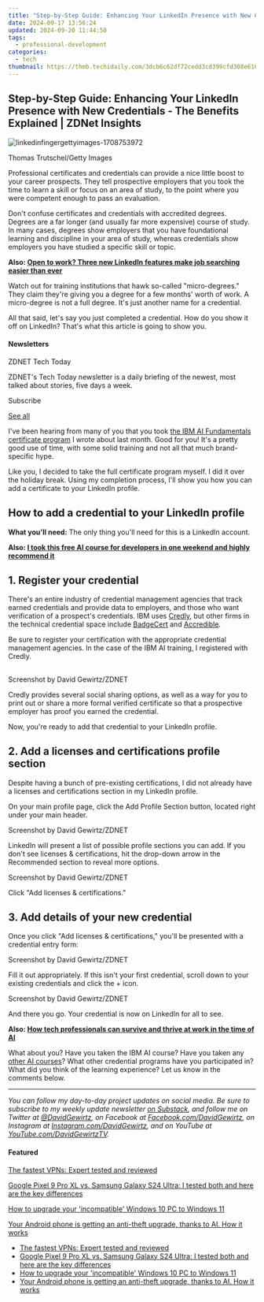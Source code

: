 ```yaml
---
title: "Step-by-Step Guide: Enhancing Your LinkedIn Presence with New Credentials - The Benefits Explained | ZDNet Insights"
date: 2024-09-17 13:56:24
updated: 2024-09-20 11:44:50
tags:
  - professional-development
categories:
  - tech
thumbnail: https://thmb.techidaily.com/3dcb6c62df72cedd3cd399cfd308e616854c3b7c72efe6f7be7ff8eafc610cc4.jpg
---
```


## Step-by-Step Guide: Enhancing Your LinkedIn Presence with New Credentials - The Benefits Explained | ZDNet Insights

![linkedinfingergettyimages-1708753972](https://www.zdnet.com/a/img/resize/5fa29e9eff53aab3b42036317eade640132cc1f1/2024/01/22/a970bd80-3a25-434f-a638-dd49bada7c97/linkedinfingergettyimages-1708753972.jpg?auto=webp&width=1280)

Thomas Trutschel/Getty Images

Professional certificates and credentials can provide a nice little boost to your career prospects. They tell prospective employers that you took the time to learn a skill or focus on an area of study, to the point where you were competent enough to pass an evaluation. 

Don't confuse certificates and credentials with accredited degrees. Degrees are a far longer (and usually far more expensive) course of study. In many cases, degrees show employers that you have foundational learning and discipline in your area of study, whereas credentials show employers you have studied a specific skill or topic. 

**Also: [Open to work? Three new LinkedIn features make job searching easier than ever](https://www.zdnet.com/home-and-office/work-life/open-to-work-three-new-linkedin-features-make-job-searching-easier-than-ever/)**

Watch out for training institutions that hawk so-called "micro-degrees." They claim they're giving you a degree for a few months' worth of work. A micro-degree is not a full degree. It's just another name for a credential. 

All that said, let's say you just completed a credential. How do you show it off on LinkedIn? That's what this article is going to show you. 

#### Newsletters

ZDNET Tech Today

ZDNET's Tech Today newsletter is a daily briefing of the newest, most talked about stories, five days a week.

 Subscribe

[See all](https://www.zdnet.com/newsletters/)

I've been hearing from many of you that you took [the IBM AI Fundamentals certificate program](https://www.zdnet.com/article/have-10-hours-ibm-will-train-you-in-ai-fundamentals-for-free/) I wrote about last month. Good for you! It's a pretty good use of time, with some solid training and not all that much brand-specific hype. 

Like you, I decided to take the full certificate program myself. I did it over the holiday break. Using my completion process, I'll show you how you can add a certificate to your LinkedIn profile. 

## How to add a credential to your LinkedIn profile 

**What you'll need:** The only thing you'll need for this is a LinkedIn account.

**Also: [I took this free AI course for developers in one weekend and highly recommend it](https://www.zdnet.com/article/i-took-this-free-ai-course-for-developers-in-one-weekend-and-highly-recommend-it/)**

## 1\. Register your credential

There's an entire industry of credential management agencies that track earned credentials and provide data to employers, and those who want verification of a prospect's credentials. IBM uses [Credly](https://www.credly.com/), but other firms in the technical credential space include [BadgeCert](https://www.badgecert.com/) and [Accredible](https://www.accredible.com/).

Be sure to register your certification with the appropriate credential management agencies. In the case of the IBM AI training, I registered with Credly.

##   

Screenshot by David Gewirtz/ZDNET

Credly provides several social sharing options, as well as a way for you to print out or share a more formal verified certificate so that a prospective employer has proof you earned the credential. 

Now, you're ready to add that credential to your LinkedIn profile.

## 2\. Add a licenses and certifications profile section

Despite having a bunch of pre-existing certifications, I did not already have a licenses and certifications section in my LinkedIn profile.

On your main profile page, click the Add Profile Section button, located right under your main header. 

Screenshot by David Gewirtz/ZDNET

LinkedIn will present a list of possible profile sections you can add. If you don't see licenses & certifications, hit the drop-down arrow in the Recommended section to reveal more options. 

Screenshot by David Gewirtz/ZDNET

Click "Add licenses & certifications."

## 3\. Add details of your new credential

Once you click "Add licenses & certifications," you'll be presented with a credential entry form:

Screenshot by David Gewirtz/ZDNET

Fill it out appropriately. If this isn't your first credential, scroll down to your existing credentials and click the + icon.

Screenshot by David Gewirtz/ZDNET

And there you go. Your credential is now on LinkedIn for all to see. 

**Also: [How tech professionals can survive and thrive at work in the time of AI](https://www.zdnet.com/home-and-office/work-life/how-tech-professionals-can-survive-and-thrive-at-work-in-the-time-of-ai/)**

What about you? Have you taken the IBM AI course? Have you taken any [other AI courses](https://www.zdnet.com/article/i-took-this-free-ai-course-for-developers-in-one-weekend-and-highly-recommend-it/)? What other credential programs have you participated in? What did you think of the learning experience? Let us know in the comments below.

---

_You can follow my day-to-day project updates on social media. Be sure to subscribe to my weekly update newsletter [on Substack](https://advancedgeekery.substack.com/), and follow me on Twitter at [@DavidGewirtz](https://twitter.com/davidgewirtz), on Facebook at [Facebook.com/DavidGewirtz](https://www.facebook.com/davidgewirtz), on Instagram at [Instagram.com/DavidGewirtz](https://www.instagram.com/DavidGewirtz/), and on YouTube at [YouTube.com/DavidGewirtzTV](https://www.youtube.com/user/DavidGewirtzTV)._

#### Featured

[The fastest VPNs: Expert tested and reviewed](https://www.zdnet.com/article/fastest-vpn/ "The fastest VPNs: Expert tested and reviewed")

[Google Pixel 9 Pro XL vs. Samsung Galaxy S24 Ultra: I tested both and here are the key differences](https://www.zdnet.com/article/google-pixel-9-pro-xl-vs-samsung-galaxy-s24-ultra/ "Google Pixel 9 Pro XL vs. Samsung Galaxy S24 Ultra: I tested both and here are the key differences")

[How to upgrade your 'incompatible' Windows 10 PC to Windows 11](https://www.zdnet.com/article/how-to-upgrade-your-incompatible-windows-10-pc-to-windows-11/ "How to upgrade your 'incompatible' Windows 10 PC to Windows 11")

[Your Android phone is getting an anti-theft upgrade, thanks to AI. How it works](https://www.zdnet.com/article/your-android-phone-is-getting-an-anti-theft-upgrade-thanks-to-ai-how-it-works/ "Your Android phone is getting an anti-theft upgrade, thanks to AI. How it works")

* [The fastest VPNs: Expert tested and reviewed](https://www.zdnet.com/article/fastest-vpn/ "The fastest VPNs: Expert tested and reviewed")
* [Google Pixel 9 Pro XL vs. Samsung Galaxy S24 Ultra: I tested both and here are the key differences](https://www.zdnet.com/article/google-pixel-9-pro-xl-vs-samsung-galaxy-s24-ultra/ "Google Pixel 9 Pro XL vs. Samsung Galaxy S24 Ultra: I tested both and here are the key differences")
* [How to upgrade your 'incompatible' Windows 10 PC to Windows 11](https://www.zdnet.com/article/how-to-upgrade-your-incompatible-windows-10-pc-to-windows-11/ "How to upgrade your 'incompatible' Windows 10 PC to Windows 11")
* [Your Android phone is getting an anti-theft upgrade, thanks to AI. How it works](https://www.zdnet.com/article/your-android-phone-is-getting-an-anti-theft-upgrade-thanks-to-ai-how-it-works/ "Your Android phone is getting an anti-theft upgrade, thanks to AI. How it works")

<ins class="adsbygoogle"
     style="display:block"
     data-ad-format="autorelaxed"
     data-ad-client="ca-pub-7571918770474297"
     data-ad-slot="1223367746"></ins>



<ins class="adsbygoogle"
     style="display:block"
     data-ad-client="ca-pub-7571918770474297"
     data-ad-slot="8358498916"
     data-ad-format="auto"
     data-full-width-responsive="true"></ins>
